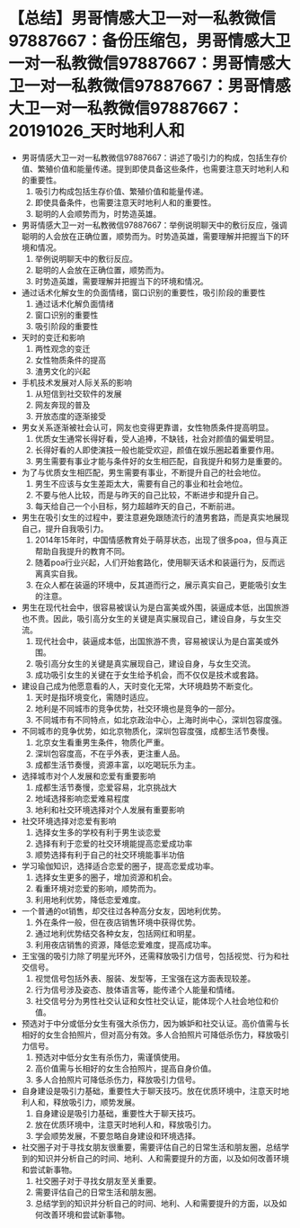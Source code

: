 # 【总结】男哥情感大卫一对一私教微信97887667：备份压缩包，男哥情感大卫一对一私教微信97887667：男哥情感大卫一对一私教微信97887667：男哥情感大卫一对一私教微信97887667：20191026_天时地利人和

-   男哥情感大卫一对一私教微信97887667：讲述了吸引力的构成，包括生存价值、繁殖价值和能量传递。提到即使具备这些条件，也需要注意天时地利人和的重要性。
    1.  吸引力构成包括生存价值、繁殖价值和能量传递。
    2.  即使具备条件，也需要注意天时地利人和的重要性。
    3.  聪明的人会顺势而为，时势造英雄。
-   男哥情感大卫一对一私教微信97887667：举例说明聊天中的敷衍反应，强调聪明的人会放在正确位置，顺势而为。时势造英雄，需要理解并把握当下的环境和情况。
    1.  举例说明聊天中的敷衍反应。
    2.  聪明的人会放在正确位置，顺势而为。
    3.  时势造英雄，需要理解并把握当下的环境和情况。
-   通过话术化解女生的负面情绪，窗口识别的重要性，吸引阶段的重要性
    1.  通过话术化解负面情绪
    2.  窗口识别的重要性
    3.  吸引阶段的重要性
-   天时的变迁和影响
    1.  两性观念的变迁
    2.  女性物质条件的提高
    3.  渣男文化的兴起
-   手机技术发展对人际关系的影响
    1.  从短信到社交软件的发展
    2.  网友奔现的普及
    3.  开放态度的逐渐接受
-   男女关系逐渐被社会认可，网友也变得更靠谱，女性物质条件提高明显。
    1.  优质女生通常长得好看，受人追捧，不缺钱，社会对颜值的偏爱明显。
    2.  长得好看的人即使演技一般也能受欢迎，颜值在娱乐圈起着重要作用。
    3.  男生需要有事业才能与条件好的女生相匹配，自我提升和努力是重要的。
-   为了与优质女生相匹配，男生需要有事业，不断提升自己的社会地位。
    1.  男生不应该与女生差距太大，需要有自己的事业和社会地位。
    2.  不要与他人比较，而是与昨天的自己比较，不断进步和提升自己。
    3.  每天给自己一个小目标，努力超越昨天的自己，不断前进。
-   男生在吸引女生的过程中，要注意避免跟随流行的渣男套路，而是真实地展现自己，提升自我吸引力。
    1.  2014年15年时，中国情感教育处于萌芽状态，出现了很多poa，但与真正帮助自我提升的教育不同。
    2.  随着poa行业兴起，人们开始套路化，使用聊天话术和装逼行为，反而远离真实自我。
    3.  在众人都在装逼的环境中，反其道而行之，展示真实自己，更能吸引女生的注意。
-   男生在现代社会中，很容易被误认为是白富美或外围，装逼成本低，出国旅游也不贵。因此，吸引高分女生的关键是真实展现自己，建设自身，与女生交流。
    1.  现代社会中，装逼成本低，出国旅游不贵，容易被误认为是白富美或外围。
    2.  吸引高分女生的关键是真实展现自己，建设自身，与女生交流。
    3.  成功吸引女生的关键在于女生给予机会，而不仅仅是技术或套路。
-   建设自己成为他愿意看的人，天时变化无常，大环境趋势不断变化。
    1.  天时是指环境变化，需随时适应。
    2.  地利是不同城市的竞争优势，社交环境也是竞争的一部分。
    3.  不同城市有不同特点，如北京政治中心，上海时尚中心，深圳包容度强。
-   不同城市的竞争优势，如北京物质化，深圳包容度强，成都生活节奏慢。
    1.  北京女生看重男生条件，物质化严重。
    2.  深圳包容度高，不在乎外表，更注重人品。
    3.  成都生活节奏慢，资源丰富，以吃喝玩乐为主。
-   选择城市对个人发展和恋爱有重要影响
    1.  成都生活节奏慢，恋爱容易，北京挑战大
    2.  地域选择影响恋爱难易程度
    3.  地利和社交环境选择对个人发展有重要影响
-   社交环境选择对恋爱有影响
    1.  选择女生多的学校有利于男生谈恋爱
    2.  选择有利于恋爱的社交环境能提高恋爱成功率
    3.  顺势选择有利于自己的社交环境能事半功倍
-   学习瑜伽知识，选择适合恋爱的圈子，提高恋爱成功率。
    1.  选择女生更多的圈子，增加资源和机会。
    2.  看重环境对恋爱的影响，顺势而为。
    3.  利用地利优势，降低恋爱难度。
-   一个普通的ot销售，却交往过各种高分女友，因地利优势。
    1.  外在条件一般，但在夜店销售环境中获得优势。
    2.  通过地利优势结交各种女友，包括网红和明星。
    3.  利用夜店销售的资源，降低恋爱难度，提高成功率。
-   王宝强的吸引力除了明星光环外，还需释放吸引力信号，包括视觉、行为和社交信号。
    1.  视觉信号包括外表、服装、发型等，王宝强在这方面表现较差。
    2.  行为信号涉及姿态、肢体语言等，能传递个人能量和情绪。
    3.  社交信号分为男性社交认证和女性社交认证，能体现个人社会地位和价值。
-   预选对于中分或低分女生有强大杀伤力，因为嫉妒和社交认证。高价值需与长相好的女生合拍照片，但对高分有效。多人合拍照片可降低杀伤力，释放吸引力信号。
    1.  预选对中低分女生有杀伤力，需谨慎使用。
    2.  高价值需与长相好的女生合拍照片，提高自身价值。
    3.  多人合拍照片可降低杀伤力，释放吸引力信号。
-   自身建设是吸引力基础，重要性大于聊天技巧。放在优质环境中，注意天时地利人和，释放吸引力，顺势发展。
    1.  自身建设是吸引力基础，重要性大于聊天技巧。
    2.  放在优质环境中，注意天时地利人和，释放吸引力。
    3.  学会顺势发展，不要忽略自身建设和环境选择。
-   社交圈子对于寻找女朋友很重要，需要评估自己的日常生活和朋友圈，总结学到的知识并分析自己的时间、地利、人和需要提升的方面，以及如何改善环境和尝试新事物。
    1.  社交圈子对于寻找女朋友至关重要。
    2.  需要评估自己的日常生活和朋友圈。
    3.  总结学到的知识并分析自己的时间、地利、人和需要提升的方面，以及如何改善环境和尝试新事物。